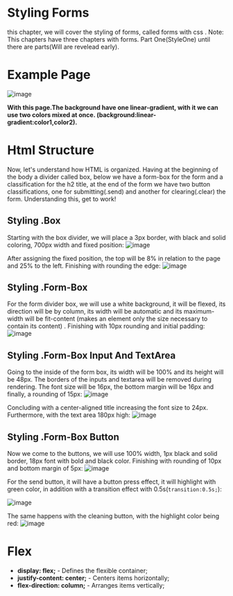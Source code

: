 # Styling Forms
this chapter, we will cover the styling of forms, called forms with css . Note: This chapters have three chapters with forms. Part One(StyleOne) until there are parts(Will are revelead early).

# Example Page
![image](https://github.com/user-attachments/assets/24328d81-c33b-472e-8fd0-aac0431d2e64)

**With this page.The background have one linear-gradient, with it we can use two colors mixed at once. (background:linear-gradient:color1,color2).**

# Html Structure
Now, let's understand how HTML is organized. Having at the beginning of the body a divider called box, below we have a form-box for the form and a classification for the h2 title, at the end of the form we have two button classifications, one for submitting(.send) and another for clearing(.clear) the form. Understanding this, get to work!

## Styling .Box
Starting with the box divider, we will place a 3px border, with black and solid coloring, 700px width and fixed position:
![image](https://github.com/user-attachments/assets/1babc3c8-b62c-4dfd-bb57-8dde25782a47)

After assigning the fixed position, the top will be 8% in relation to the page and 25% to the left. Finishing with rounding the edge:
![image](https://github.com/user-attachments/assets/af4c414f-2ca0-4cc0-b0de-45ea9879431d)

## Styling .Form-Box
For the form divider box, we will use a white background, it will be flexed, its direction will be by column, its width will be automatic and its maximum-width will be fit-content (makes an element only the size necessary to contain its content) . Finishing with 10px rounding and initial padding: 
![image](https://github.com/user-attachments/assets/a876c633-73f5-44d6-9908-4f776d4152b7)

## Styling .Form-Box Input And TextArea
Going to the inside of the form box, its width will be 100% and its height will be 48px. The borders of the inputs and textarea will be removed during rendering. The font size will be 16px, the bottom margin will be 16px and finally, a rounding of 15px: 
![image](https://github.com/user-attachments/assets/6ba0b265-4277-4d81-b9d1-6df67cf92096)

Concluding with a center-aligned title increasing the font size to 24px. Furthermore, with the text area 180px high:
![image](https://github.com/user-attachments/assets/cb253ea0-c59f-4a2d-b1ae-89389587a535)

## Styling .Form-Box Button
Now we come to the buttons, we will use 100% width, 1px black and solid border, 18px font with bold and black color. Finishing with rounding of 10px and bottom margin of 5px:
![image](https://github.com/user-attachments/assets/373516aa-b543-4cd4-8f98-ad7309b1f88d)

For the send button, it will have a button press effect, it will highlight with green color, in addition with a transition effect with 0.5s(``transition:0.5s;``):

![image](https://github.com/user-attachments/assets/c714fbf5-0fe8-4dc0-a864-39c339ca6da1)

The same happens with the cleaning button, with the highlight color being red:
![image](https://github.com/user-attachments/assets/bfbb0c63-8cbf-479f-bd6d-589ea4f4988d)

# Flex
- **display: flex;** - Defines the flexible container;
- **justify-content: center;** - Centers items horizontally;
- **flex-direction: column;** - Arranges items vertically;